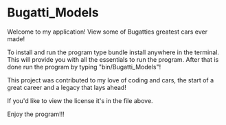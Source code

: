 # Bugatti_Models

Welcome to my application! View some of Bugatties greatest cars ever made!


To install and run the program type bundle install anywhere in the terminal. This will provide you with all the essentials to run the program. After that is done run the program by typing "bin/Bugatti_Models"!

This project was contributed to my love of coding and cars, the start of a great career and a legacy that lays ahead!

If you'd like to view the license it's in the file above.

Enjoy the program!!!